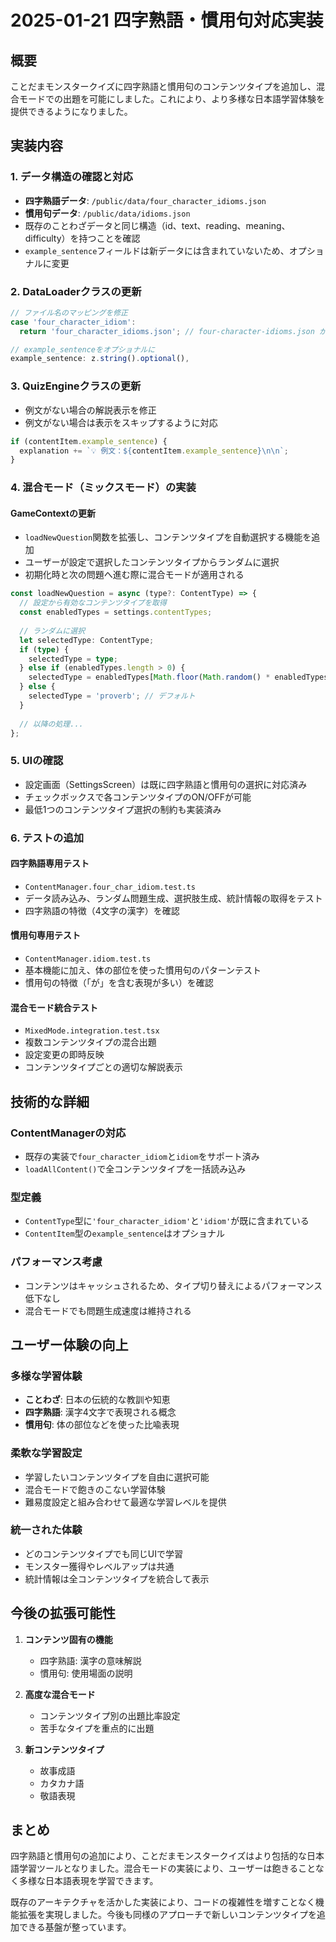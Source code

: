 # 2025-01-21 四字熟語・慣用句対応実装

## 概要
ことだまモンスタークイズに四字熟語と慣用句のコンテンツタイプを追加し、混合モードでの出題を可能にしました。これにより、より多様な日本語学習体験を提供できるようになりました。

## 実装内容

### 1. データ構造の確認と対応
- **四字熟語データ**: `/public/data/four_character_idioms.json`
- **慣用句データ**: `/public/data/idioms.json`
- 既存のことわざデータと同じ構造（id、text、reading、meaning、difficulty）を持つことを確認
- `example_sentence`フィールドは新データには含まれていないため、オプショナルに変更

### 2. DataLoaderクラスの更新
```typescript
// ファイル名のマッピングを修正
case 'four_character_idiom':
  return 'four_character_idioms.json'; // four-character-idioms.json から修正

// example_sentenceをオプショナルに
example_sentence: z.string().optional(),
```

### 3. QuizEngineクラスの更新
- 例文がない場合の解説表示を修正
- 例文がない場合は表示をスキップするように対応

```typescript
if (contentItem.example_sentence) {
  explanation += `💡 例文：${contentItem.example_sentence}\n\n`;
}
```

### 4. 混合モード（ミックスモード）の実装

#### GameContextの更新
- `loadNewQuestion`関数を拡張し、コンテンツタイプを自動選択する機能を追加
- ユーザーが設定で選択したコンテンツタイプからランダムに選択
- 初期化時と次の問題へ進む際に混合モードが適用される

```typescript
const loadNewQuestion = async (type?: ContentType) => {
  // 設定から有効なコンテンツタイプを取得
  const enabledTypes = settings.contentTypes;
  
  // ランダムに選択
  let selectedType: ContentType;
  if (type) {
    selectedType = type;
  } else if (enabledTypes.length > 0) {
    selectedType = enabledTypes[Math.floor(Math.random() * enabledTypes.length)];
  } else {
    selectedType = 'proverb'; // デフォルト
  }
  
  // 以降の処理...
};
```

### 5. UIの確認
- 設定画面（SettingsScreen）は既に四字熟語と慣用句の選択に対応済み
- チェックボックスで各コンテンツタイプのON/OFFが可能
- 最低1つのコンテンツタイプ選択の制約も実装済み

### 6. テストの追加

#### 四字熟語専用テスト
- `ContentManager.four_char_idiom.test.ts`
- データ読み込み、ランダム問題生成、選択肢生成、統計情報の取得をテスト
- 四字熟語の特徴（4文字の漢字）を確認

#### 慣用句専用テスト
- `ContentManager.idiom.test.ts`
- 基本機能に加え、体の部位を使った慣用句のパターンテスト
- 慣用句の特徴（「が」を含む表現が多い）を確認

#### 混合モード統合テスト
- `MixedMode.integration.test.tsx`
- 複数コンテンツタイプの混合出題
- 設定変更の即時反映
- コンテンツタイプごとの適切な解説表示

## 技術的な詳細

### ContentManagerの対応
- 既存の実装で`four_character_idiom`と`idiom`をサポート済み
- `loadAllContent()`で全コンテンツタイプを一括読み込み

### 型定義
- `ContentType`型に`'four_character_idiom'`と`'idiom'`が既に含まれている
- `ContentItem`型の`example_sentence`はオプショナル

### パフォーマンス考慮
- コンテンツはキャッシュされるため、タイプ切り替えによるパフォーマンス低下なし
- 混合モードでも問題生成速度は維持される

## ユーザー体験の向上

### 多様な学習体験
- **ことわざ**: 日本の伝統的な教訓や知恵
- **四字熟語**: 漢字4文字で表現される概念
- **慣用句**: 体の部位などを使った比喩表現

### 柔軟な学習設定
- 学習したいコンテンツタイプを自由に選択可能
- 混合モードで飽きのこない学習体験
- 難易度設定と組み合わせて最適な学習レベルを提供

### 統一された体験
- どのコンテンツタイプでも同じUIで学習
- モンスター獲得やレベルアップは共通
- 統計情報は全コンテンツタイプを統合して表示

## 今後の拡張可能性

1. **コンテンツ固有の機能**
   - 四字熟語: 漢字の意味解説
   - 慣用句: 使用場面の説明

2. **高度な混合モード**
   - コンテンツタイプ別の出題比率設定
   - 苦手なタイプを重点的に出題

3. **新コンテンツタイプ**
   - 故事成語
   - カタカナ語
   - 敬語表現

## まとめ

四字熟語と慣用句の追加により、ことだまモンスタークイズはより包括的な日本語学習ツールとなりました。混合モードの実装により、ユーザーは飽きることなく多様な日本語表現を学習できます。

既存のアーキテクチャを活かした実装により、コードの複雑性を増すことなく機能拡張を実現しました。今後も同様のアプローチで新しいコンテンツタイプを追加できる基盤が整っています。